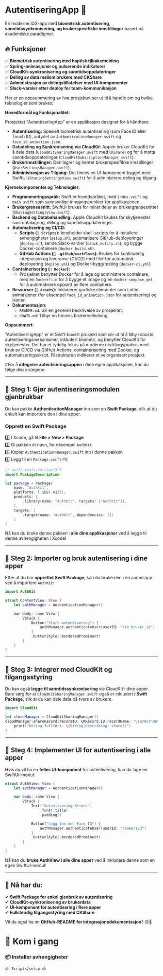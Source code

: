 # AutentiseringApp 🚀
En moderne iOS-app med **biometrisk autentisering, sanntidssynkronisering, og brukerspesifikke innstillinger** basert på akademiske paradigmer.

## 🔥 Funksjoner
✅ **Biometrisk autentisering med haptisk tilbakemelding**  
✅ **Spring-animasjoner og pulserende indikatorer**  
✅ **CloudKit-synkronisering og sanntidsoppdateringer**  
✅ **Deling av data mellom brukere med CKShare**  
✅ **Administrasjon av delingstillatelser med UI-komponenter**  
✅ **Slack-varsler etter deploy for team-kommunikasjon**

Her er en oppsummering av hva prosjektet ser ut til å handle om og hvilke teknologier som brukes:

**Hovedformål og Funksjonalitet:**

Prosjektet "AutentiseringApp" er en applikasjon designet for å håndtere:

* **Autentisering:** Spesielt biometrisk autentisering (som Face ID eller Touch ID), antydet av `AuthenticationManager.swift` og `face_id_animation.json`.
* **Datadeling og Synkronisering via CloudKit:** Appen bruker CloudKit for å dele data (`CloudKitSharingManager.swift` med `CKShare`) og for å motta sanntidsoppdateringer (`CloudKitSubscriptionManager.swift`).
* **Brukerinnstillinger:** Den lagrer og henter brukerspesifikke innstillinger (`UserSettingsManager.swift`).
* **Administrasjon av Tilgang:** Det finnes en UI-komponent bygget med SwiftUI (`SharingSettingsView.swift`) for å administrere deling og tilgang.

**Kjernekomponenter og Teknologier:**

* **Programmeringsspråk:** Swift er hovedspråket, med `index.swift` og `main.swift` som sannsynlige inngangspunkter for applikasjonen.
* **Brukergrensesnitt:** SwiftUI brukes for minst deler av brukergrensesnittet (`SharingSettingsView.swift`).
* **Backend og Databehandling:** Apple CloudKit brukes for skytjenester som datalagring, deling og sanntidsoppdateringer.
* **Automatisering og CI/CD:**
    * **Scripts (`📁 Scripts`):** Inneholder shell-scripts for å installere avhengigheter (`setup.sh`), automatisere GitHub-deployeringer (`deploy.sh`), sende Slack-varsler (`slack_notify.sh`), og bygge Docker-containere (`docker_build.sh`).
    * **GitHub Actions (`📁 .github/workflows`):** Brukes for kontinuerlig integrasjon og leveranse (CI/CD) med filer for automatisk deployering (`deploy.yml`) og Docker-bygg/testing (`docker-ci.yml`).
* **Containerisering (`📁 Docker`):**
    * Prosjektet benytter Docker for å lage og administrere containere, med en `Dockerfile` for å bygge et image og en `docker-compose.yml` for å automatisere oppsett av flere containere.
* **Ressurser (`📁 Assets`):** Inkluderer grafiske elementer som Lottie-animasjoner (for eksempel `face_id_animation.json` for autentisering) og ikoner.
* **Dokumentasjon:**
    * `README.md`: Gir en generell beskrivelse av prosjektet.
    * `HOWTO.md`: Tilbyr en trinnvis brukerveiledning.

**Oppsummert:**

"AutentiseringApp" er et Swift-basert prosjekt som ser ut til å tilby robuste autentiseringsmekanismer, inkludert biometri, og benytter CloudKit for skytjenester. Det har et tydelig fokus på moderne utviklingspraksis med bruk av CI/CD via GitHub Actions, containerisering med Docker, og automatiseringsskript. Filstrukturen indikerer et velorganisert prosjekt.



#For å **integrere autentiseringsappen** i dine egne applikasjoner, kan du følge disse stegene:  

---

## **🔹 Steg 1: Gjør autentiseringsmodulen gjenbrukbar**
Du kan pakke **AuthenticationManager** inn som en **Swift Package**, slik at du enkelt kan importere den i dine apper.

### **Opprett en Swift Package**
1️⃣ I Xcode, gå til **File > New > Package**  
2️⃣ Gi pakken et navn, for eksempel `AuthKit`  
3️⃣ Kopier `AuthenticationManager.swift` inn i denne pakken  
4️⃣ Legg til en `Package.swift`-fil:

```swift
// swift-tools-version:5.5
import PackageDescription

let package = Package(
    name: "AuthKit",
    platforms: [.iOS(.v13)],
    products: [
        .library(name: "AuthKit", targets: ["AuthKit"]),
    ],
    targets: [
        .target(name: "AuthKit", dependencies: [])
    ]
)
```

Nå kan du bruke denne pakken i **alle dine applikasjoner** ved å legge til denne avhengigheten i Xcode!

---

## **🔹 Steg 2: Importer og bruk autentisering i dine apper**
Etter at du har **opprettet Swift Package**, kan du bruke den i en annen app ved å importere `AuthKit`:

```swift
import AuthKit

struct ContentView: View {
    let authManager = AuthenticationManager()

    var body: some View {
        VStack {
            Button("Start autentisering") {
                authManager.authenticateUser(userID: "din_bruker_id")
            }
            .buttonStyle(.borderedProminent)
        }
    }
}
```

---

## **🔹 Steg 3: Integrer med CloudKit og tilgangsstyring**
Du kan også **legge til sanntidssynkronisering** via CloudKit i dine apper. Bare sørg for at `CloudKitSharingManager.swift` også er inkludert i **Swift Package**, slik at du kan dele data på tvers av brukere.

```swift
import CloudKit

let cloudManager = CloudKitSharingManager()
cloudManager.shareRecord(recordID: CKRecord.ID(recordName: "UserAuthData")) { share in
    print("Deling fullført: \(String(describing: share))")
}
```

---

## **🔹 Steg 4: Implementer UI for autentisering i alle apper**
Hvis du vil ha en **felles UI-komponent** for autentisering, kan du lage en SwiftUI-modul:

```swift
struct AuthView: View {
    let authManager = AuthenticationManager()

    var body: some View {
        VStack {
            Text("Autentisering Kreves")
                .font(.title)
                .padding()

            Button("Logg inn med Face ID") {
                authManager.authenticateUser(userID: "bruker123")
            }
            .buttonStyle(.borderedProminent)
        }
    }
}
```

Nå kan du **bruke AuthView i alle dine apper** ved å inkludere denne som en egen SwiftUI-modul!

---

## **🎯 Nå har du:**
✔ **Swift Package for enkel gjenbruk av autentisering**  
✔ **CloudKit-synkronisering av brukerdata**  
✔ **UI-komponent for autentisering i flere apper**  
✔ **Fullstendig tilgangsstyring med CKShare**  

Vil du også ha en **GitHub-README for integrasjonsdokumentasjon**? 😊🚀
# 🚀 Kom i gang
### 📦 Installer avhengigheter
```sh
sh Scripts/setup.sh

